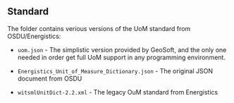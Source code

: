 ## Standard

The folder contains verious versions of the UoM standard from OSDU/Energistics:

* `uom.json` - The simplistic version provided by GeoSoft, and the only one needed in order get full UoM support in any programming environment.

* `Energistics_Unit_of_Measure_Dictionary.json` - The original JSON document from OSDU

* `witsmlUnitDict-2.2.xml` - The legacy OuM standard from Energistics